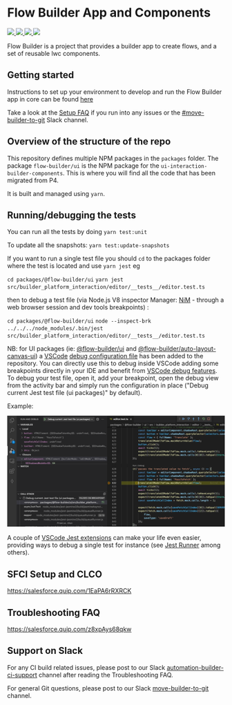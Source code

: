 # Flow Builder App and Components

<p>
  <a href="https://github.com/lerna/lerna">
    <img src="https://img.shields.io/badge/maintained%20with-lerna-cc00ff.svg">
  </a>

  <a href="https://github.com/nodejs/node/blob/master/doc/changelogs/CHANGELOG_V14.md#14.15.4">
    <img src="https://img.shields.io/badge/node-%3E%3D14.15.4%20%3C15.0.0-blue">
  </a>

  <a href="https://github.com/yarnpkg/yarn">
    <img src="https://img.shields.io/badge/yarn-%3E%3D1.3.2-yellow">
  </a>

  <a href="https://github.com/microsoft/TypeScript">
    <img src="https://img.shields.io/badge/typescript-~4.1.3-green">
  </a>
</p>

Flow Builder is a project that provides a builder app to create flows, and a set of reusable lwc components.

## Getting started

Instructions to set up your environment to develop and run the Flow Builder app in core can be found [here](/docs/DevelopmentSetup.md)

Take a look at the [Setup FAQ](https://salesforce.quip.com/BFVUA1AxQWKb) if you run into any issues or the [#move-builder-to-git](https://salesforce-internal.slack.com/archives/C024ZHFT8J0) Slack channel.

## Overview of the structure of the repo

This repository defines multiple NPM packages in the `packages` folder. The package `flow-builder/ui` is the NPM package for the `ui-interaction-builder-components`. This is where you will find all the code that has been migrated from P4.

It is built and managed using `yarn`.

## Running/debugging the tests

You can run all the tests by doing `yarn test:unit`

To update all the snapshots:
`yarn test:update-snapshots`

If you want to run a single test file you should `cd` to the packages folder where the test is located and use `yarn jest` eg

`cd packages/@flow-builder/ui`
`yarn jest src/builder_platform_interaction/editor/__tests__/editor.test.ts`

then to debug a test file (via Node.js V8 inspector Manager: [NiM](https://chrome.google.com/webstore/detail/nodejs-v8-inspector-manag/gnhhdgbaldcilmgcpfddgdbkhjohddkj) - through a web browser session and dev tools breakpoints) :

`cd packages/@flow-builder/ui`
`node --inspect-brk ../../../node_modules/.bin/jest src/builder_platform_interaction/editor/__tests__/editor.test.ts`


NB: for UI packages (ie: [@flow-builder/ui](/packages/@flow-builder/ui) and [@flow-builder/auto-layout-canvas-ui](/packages/@flow-builder/auto-layout-canvas-ui)) a [VSCode](https://code.visualstudio.com/) [debug configuration file](/.vscode/launch.json) has been added to the repository.
You can directly use this to debug inside VSCode adding some breakpoints directly in your IDE and benefit from [VSCode debug features](https://code.visualstudio.com/docs/editor/debugging).
To debug your test file, open it, add your breakpoint, open the debug view from the activity bar and simply run the configuration in place ("Debug current Jest test file (ui packages)" by default).

Example:

![VScode_debug.png](assets/VScode_debug.png)

A couple of [VSCode Jest extensions](https://marketplace.visualstudio.com/search?term=jest&target=VSCode&category=All%20categories&sortBy=Relevance) can make your life even easier, providing ways to debug a single test for instance (see [Jest Runner](https://marketplace.visualstudio.com/items?itemName=firsttris.vscode-jest-runner) among others).

## SFCI Setup and CLCO

https://salesforce.quip.com/1EaPA6rRXRCK

## Troubleshooting FAQ

https://salesforce.quip.com/z8xpAys68qkw

## Support on Slack

For any CI build related issues, please post to our Slack [automation-builder-ci-support](https://salesforce-internal.slack.com/archives/C024CJQ4C9M) channel after reading the Troubleshooting FAQ.

For general Git questions, please post to our Slack [move-builder-to-git](https://salesforce-internal.slack.com/archives/C024ZHFT8J0) channel.
